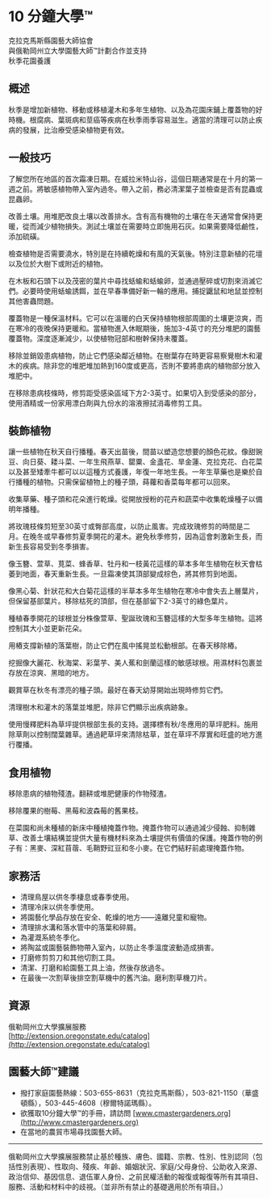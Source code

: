 # 10 分鐘大學™

克拉克馬斯縣園藝大師協會  
與俄勒岡州立大學園藝大師™計劃合作並支持  
秋季花園養護  

## 概述

秋季是增加新植物、移動或移植灌木和多年生植物、以及為花園床鋪上覆蓋物的好時機。根腐病、葉斑病和莖癌等疾病在秋季雨季容易滋生。適當的清理可以防止疾病的發展，比治療受感染植物更有效。

## 一般技巧

了解您所在地區的首次霜凍日期。在威拉米特山谷，這個日期通常是在十月的第一週之前。將敏感植物帶入室內過冬。帶入之前，務必清潔葉子並檢查是否有昆蟲或昆蟲卵。

改善土壤。用堆肥改良土壤以改善排水。含有高有機物的土壤在冬天通常會保持更暖，從而減少植物損失。測試土壤並在需要時立即施用石灰。如果需要降低鹼性，添加硫磺。

檢查植物是否需要澆水，特別是在持續乾燥和有風的天氣後。特別注意新植的花壇以及位於大樹下或附近的植物。

在木板和石頭下以及茂密的葉片中尋找蛞蝓和蛞蝓卵，並通過壓碎或切割來消滅它們。必要時使用蛞蝓誘餌，並在早春準備好新一輪的應用。捕捉鼴鼠和地鼠並控制其他害蟲問題。

覆蓋物是一種保溫材料。它可以在溫暖的白天保持植物根部周圍的土壤更涼爽，而在寒冷的夜晚保持更暖和。當植物進入休眠期後，施加3-4英寸的充分堆肥的園藝覆蓋物。深度逐漸減少，以使植物冠部和樹幹保持未覆蓋。

移除並銷毀患病植物，防止它們感染鄰近植物。在樹葉存在時更容易察覺樹木和灌木的疾病。除非您的堆肥堆加熱到160度或更高，否則不要將患病的植物部分放入堆肥中。

在移除患病枝條時，修剪距受感染區域下方2-3英寸。如果切入到受感染的部分，使用酒精或一份家用漂白劑與九份水的溶液擦拭消毒修剪工具。

## 裝飾植物

讓一些植物在秋天自行播種。春天出苗後，間苗以塑造您想要的顏色花紋。像甜豌豆、向日葵、耧斗菜、一年生飛燕草、罌粟、金盞花、旱金蓮、克拉克花、白花菜以及甚至矮牽牛都可以以這種方式養護，年復一年地生長。一年生草藥也是樂於自行播種的植物。只需保留植物上的種子頭，蒔蘿和香菜每年都可以回來。

收集草藥、種子頭和花朵進行乾燥。從開放授粉的花卉和蔬菜中收集乾燥種子以備明年播種。

將玫瑰枝條剪短至30英寸或臀部高度，以防止風害。完成玫瑰修剪的時間是二月。在晚冬或早春修剪夏季開花的灌木。避免秋季修剪，因為這會刺激新生長，而新生長容易受到冬季損害。

像玉簪、萱草、莧菜、蜂香草、牡丹和一枝黃花這樣的草本多年生植物在秋天會枯萎到地面，春天重新生長。一旦霜凍使其頂部變成棕色，將其修剪到地面。

像黑心菊、針狀花和大白菊花這樣的半草本多年生植物在寒冷中會失去上層葉片，但保留基部葉片。移除枯死的頂部，但在基部留下2-3英寸的綠色葉片。

種植春季開花的球根並分株像萱草、聖誕玫瑰和玉簪這樣的大型多年生植物。這將控制其大小並更新花朵。

用樁支撐新植的落葉樹，防止它們在風中搖晃並松動根部。在春天移除樁。

挖掘像大麗花、秋海棠、彩葉芋、美人蕉和劍蘭這樣的敏感球根。用濕材料包裹並存放在涼爽、黑暗的地方。

觀賞草在秋冬有漂亮的種子頭。最好在春天幼芽開始出現時修剪它們。

清理樹木和灌木的落葉並堆肥，除非它們顯示出疾病跡象。

使用慢釋肥料為草坪提供根部生長的支持。選擇標有秋/冬應用的草坪肥料。施用除草劑以控制闊葉雜草。通過耙草坪來清除枯草，並在草坪不厚實和旺盛的地方進行覆播。

## 食用植物

移除患病的植物殘渣。翻耕或堆肥健康的作物殘渣。

移除覆果的樹莓、黑莓和波森莓的舊果枝。

在菜園和尚未種植的新床中種植掩蓋作物。掩蓋作物可以通過減少侵蝕、抑制雜草、改善土壤結構並提供大量有機材料來為土壤提供有價值的保護。掩蓋作物的例子有：黑麥、深紅苜蓿、毛鞘野豇豆和冬小麥。在它們結籽前處理掩蓋作物。

## 家務活

- 清理鳥屋以供冬季棲息或春季使用。
- 清理冷床以供冬季使用。
- 將園藝化學品存放在安全、乾燥的地方——遠離兒童和寵物。
- 清理排水溝和落水管中的落葉和碎屑。
- 為灌溉系統冬季化。
- 將陶盆或園藝裝飾物帶入室內，以防止冬季溫度波動造成損害。
- 打磨修剪剪刀和其他切割工具。
- 清潔、打磨和給園藝工具上油，然後存放過冬。
- 在最後一次割草後排空割草機中的舊汽油。磨利割草機刀片。

## 資源

俄勒岡州立大學擴展服務  
[http://extension.oregonstate.edu/catalog](http://extension.oregonstate.edu/catalog)

## 園藝大師™建議

- 撥打家庭園藝熱線：503-655-8631（克拉克馬斯縣），503-821-1150（華盛頓縣），503-445-4608（穆爾特諾瑪縣）。
- 欲獲取10分鐘大學™的手冊，請訪問 [www.cmastergardeners.org](http://www.cmastergardeners.org)
- 在當地的農貿市場尋找園藝大師。

---

俄勒岡州立大學擴展服務禁止基於種族、膚色、國籍、宗教、性別、性別認同（包括性別表現）、性取向、殘疾、年齡、婚姻狀況、家庭/父母身份、公助收入來源、政治信仰、基因信息、退伍軍人身份、之前民權活動的報復或報復等所有其項目、服務、活動和材料中的歧視。（並非所有禁止的基礎適用於所有項目。）